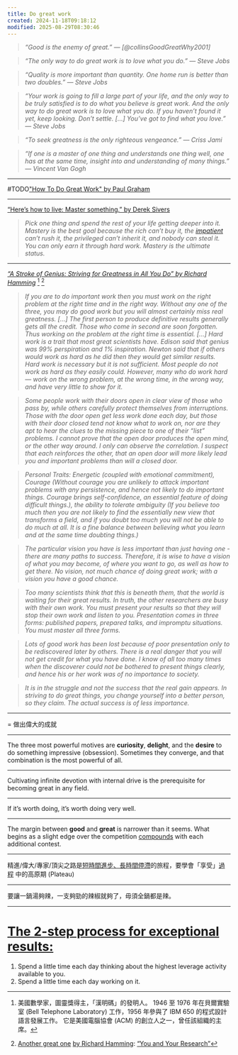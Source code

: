 ```yaml
---
title: Do great work
created: 2024-11-18T09:18:12
modified: 2025-08-29T08:30:46
---
```


> _“Good is the enemy of great.” — [@collinsGoodGreatWhy2001]_

> _“The only way to do great work is to love what you do.” — Steve Jobs_

> _“Quality is more important than quantity. One home run is better than two doubles.” — Steve Jobs_

> _“Your work is going to fill a large part of your life, and the only way to be truly satisfied is to do what you believe is great work. And the only way to do great work is to love what you do. If you haven’t found it yet, keep looking. Don’t settle. […] You’ve got to find what you love.” — Steve Jobs_

> _“To seek greatness is the only righteous vengeance.” — Criss Jami_

> _“If one is a master of one thing and understands one thing well, one has at the same time, insight into and understanding of many things.” — Vincent Van Gogh_

---

#TODO["How To Do Great Work" by Paul Graham](https://paulgraham.com/greatwork.html)

---

[“Here’s how to live: Master something.” by Derek Sivers](https://sive.rs/htl08)

> _Pick one thing and spend the rest of your life getting deeper into it. Mastery is the best goal because the rich can’t buy it, the [impatient](a-man-who-is-a-master-of-patience-is-master-of-everything-else.md) can’t rush it, the privileged can’t inherit it, and nobody can steal it. You can only earn it through hard work. Mastery is the ultimate status._

---

 _[“A Stroke of Genius: Striving for Greatness in All You Do” by Richard Hamming](https://www.mccurley.org/advice/hamming_advice.html)_ [^1] [^2]

> _If you are to do important work then you must work on the right problem at the right time and in the right way. Without any one of the three, you may do good work but you will almost certainly miss real greatness. […] The first person to produce definitive results generally gets all the credit. Those who come in second are soon forgotten. Thus working on the problem at the right time is essential. […] Hard work is a trait that most great scientists have. Edison said that genius was 99% perspiration and 1% inspiration. Newton said that if others would work as hard as he did then they would get similar results. Hard work is necessary but it is not sufficient. Most people do not work as hard as they easily could. However, many who do work hard — work on the wrong problem, at the wrong time, in the wrong way, and have very little to show for it._

> _Some people work with their doors open in clear view of those who pass by, while others carefully protect themselves from interruptions. Those with the door open get less work done each day, but those with their door closed tend not know what to work on, nor are they apt to hear the clues to the missing piece to one of their “list” problems. I cannot prove that the open door produces the open mind, or the other way around. I only can observe the correlation. I suspect that each reinforces the other, that an open door will more likely lead you and important problems than will a closed door._

> _Personal Traits: Energetic (coupled with emotional commitment), Courage (Without courage you are unlikely to attack important problems with any persistence, and hence not likely to do important things. Courage brings self-confidence, an essential feature of doing difficult things.), the ability to tolerate ambiguity (If you believe too much then you are not likely to find the essentially new view that transforms a field, and if you doubt too much you will not be able to do much at all. It is a fine balance between believing what you learn and at the same time doubting things.)_

> _The particular vision you have is less important than just having one - there are many paths to success. Therefore, it is wise to have a vision of what you may become, of where you want to go, as well as how to get there. No vision, not much chance of doing great work; with a vision you have a good chance._

> _Too many scientists think that this is beneath them, that the world is waiting for their great results. In truth, the other researchers are busy with their own work. You must present your results so that they will stop their own work and listen to you. Presentation comes in three forms: published papers, prepared talks, and impromptu situations. You must master all three forms._

> _Lots of good work has been lost because of poor presentation only to be rediscovered later by others. There is a real danger that you will not get credit for what you have done. I know of all too many times when the discoverer could not be bothered to present things clearly, and hence his or her work was of no importance to society._

> _It is in the struggle and not the success that the real gain appears. In striving to do great things, you change yourself into a better person, so they claim. The actual success is of less importance._

---

= 做出偉大的成就

---

The three most powerful motives are **curiosity**, **delight**, and the **desire** to do something impressive (obsession). Sometimes they converge, and that combination is the most powerful of all.

---

Cultivating infinite devotion with internal drive is the prerequisite for becoming great in any field.

---

If it’s worth doing, it’s worth doing very well.

---

The margin between **good** and **great** is narrower than it seems. What begins as a slight edge over the competition [compounds](The%20Compounding%20Effect.md) with each additional contest.

---

精進/偉大/專家/頂尖之路是<u>短時間進步、長時間停滯</u>的旅程，要學會「享受」[過程](Journey%20over%20destination.md) 中的高原期 (Plateau)

---

要讓一鍋湯夠辣，一支夠勁的辣椒就夠了，毋須全鍋都是辣。

---

# [The 2-step process for exceptional results:](https://jamesclear.com/3-2-1/april-10-2025)

1. Spend a little time each day thinking about the highest leverage activity available to you.
2. Spend a little time each day working on it.

[^1]: 美國數學家，圖靈獎得主，「漢明碼」的發明人。 1946 至 1976 年在貝爾實驗室 (Bell Telephone Laboratory) 工作，1956 年參與了 IBM 650 的程式設計語言發展工作。 它是美國電腦協會 (ACM) 的創立人之一，曾任該組織的主席。
[^2]: [Another great one](https://www.youtube.com/watch?v=a1zDuOPkMSw) [by Richard Hamming](https://www.essra.org.cn/view-1000-3224.aspx): [“You and Your Research”](https://www.cs.virginia.edu/~robins/YouAndYourResearch.html)
